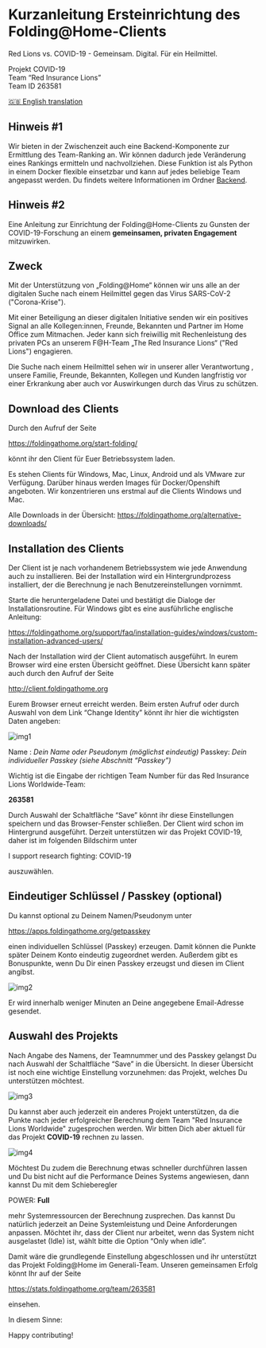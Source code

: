 
# Kurzanleitung Ersteinrichtung des Folding@Home-Clients

Red Lions vs. COVID-19 - Gemeinsam. Digital. Für ein Heilmittel.

Projekt COVID-19  
Team “Red Insurance Lions”  
Team ID 263581  

[🇬🇧 English translation](README.md)

## Hinweis #1

Wir bieten in der Zwischenzeit auch eine Backend-Komponente zur Ermittlung des Team-Ranking an. Wir können dadurch jede Veränderung eines Rankings ermitteln und nachvollziehen. Diese Funktion ist als Python in einem Docker flexible einsetzbar und kann auf jedes beliebige Team angepasst werden. Du findets weitere Informationen im Ordner [Backend](backend/README.md).

## Hinweis #2

Eine Anleitung zur Einrichtung der Folding@Home-Clients zu Gunsten der COVID-19-Forschung an einem **gemeinsamen, privaten Engagement** mitzuwirken.

## Zweck
Mit der Unterstützung von „Folding@Home“ können wir uns alle an der digitalen Suche nach einem Heilmittel gegen das Virus SARS-CoV-2 ("Corona-Krise").

Mit einer Beteiligung an dieser digitalen Initiative senden wir  ein positives Signal an alle Kollegen:innen, Freunde, Bekannten und Partner im Home Office zum Mitmachen. Jeder kann sich freiwillig mit Rechenleistung des privaten PCs an unserem F@H-Team „The Red Insurance Lions“ ("Red Lions") engagieren.

Die Suche nach einem Heilmittel sehen wir in unserer aller Verantwortung , unsere Familie, Freunde, Bekannten, Kollegen und Kunden langfristig vor einer Erkrankung aber auch vor Auswirkungen durch das Virus zu schützen.

## Download des Clients

Durch den Aufruf der Seite

https://foldingathome.org/start-folding/

könnt ihr den Client für Euer Betriebssystem laden.

Es stehen Clients für Windows, Mac, Linux, Android und als VMware zur Verfügung. Darüber hinaus werden Images für Docker/Openshift angeboten. Wir konzentrieren uns erstmal auf die Clients Windows und Mac.

Alle Downloads in der Übersicht:
https://foldingathome.org/alternative-downloads/

## Installation des Clients

Der Client ist je nach vorhandenem Betriebssystem wie jede Anwendung auch zu installieren. Bei der Installation wird ein Hintergrundprozess installiert, der die Berechnung je nach Benutzereinstellungen vornimmt. 

Starte die heruntergeladene Datei und bestätigt die Dialoge der Installationsroutine. Für Windows gibt es eine ausführliche englische Anleitung:

https://foldingathome.org/support/faq/installation-guides/windows/custom-installation-advanced-users/

Nach der Installation wird der Client automatisch ausgeführt. In eurem Browser wird eine ersten Übersicht geöffnet. Diese Übersicht kann später auch durch den Aufruf der Seite

http://client.foldingathome.org 

Eurem Browser erneut erreicht werden. Beim ersten Aufruf oder durch Auswahl von dem Link “Change Identity” könnt ihr hier die wichtigsten Daten angeben:

![img1](images/img1.de.png)

Name : _Dein Name oder Pseudonym (möglichst eindeutig)_
Passkey: _Dein individueller Passkey (siehe Abschnitt “Passkey”)_

Wichtig ist die Eingabe der richtigen Team Number für das Red Insurance Lions Worldwide-Team:

**263581**

Durch Auswahl der Schaltfläche “Save” könnt ihr diese Einstellungen speichern und das Browser-Fenster schließen. Der Client wird schon im Hintergrund ausgeführt. Derzeit unterstützen wir das Projekt COVID-19, daher ist im folgenden Bildschirm unter 

I support research fighting: COVID-19

auszuwählen.

## Eindeutiger Schlüssel / Passkey (optional)

Du kannst optional zu Deinem Namen/Pseudonym unter

https://apps.foldingathome.org/getpasskey

einen individuellen Schlüssel (Passkey) erzeugen. Damit können die Punkte später Deinem Konto eindeutig zugeordnet werden. Außerdem gibt es Bonuspunkte, wenn Du Dir einen Passkey erzeugst und diesen im Client angibst.

![img2](images/img2.de.png)

Er wird innerhalb weniger Minuten an Deine angegebene Email-Adresse gesendet.

## Auswahl des Projekts

Nach Angabe des Namens, der Teamnummer und des Passkey gelangst Du nach Auswahl der Schaltfläche “Save” in die Übersicht. In dieser Übersicht ist noch eine wichtige Einstellung vorzunehmen: das Projekt, welches Du unterstützen möchtest.

![img3](images/img3.de.png)

Du kannst aber auch jederzeit ein anderes Projekt unterstützen, da die Punkte nach jeder erfolgreicher Berechnung dem Team "Red Insurance Lions Worldwide" zugesprochen werden. Wir bitten Dich aber aktuell für das Projekt **COVID-19** rechnen zu lassen.

![img4](images/img4.de.png)

Möchtest Du zudem die Berechnung etwas schneller durchführen lassen und Du bist nicht auf die Performance Deines Systems angewiesen, dann kannst Du mit dem Schieberegler

POWER: **Full**

mehr Systemressourcen der Berechnung zusprechen. Das kannst Du natürlich jederzeit an Deine Systemleistung und Deine Anforderungen anpassen. Möchtet ihr, dass der Client nur arbeitet, wenn das System nicht ausgelastet (Idle) ist, wählt bitte die Option “Only when idle”.

Damit wäre die grundlegende Einstellung abgeschlossen und ihr unterstützt das Projekt Folding@Home im Generali-Team. Unseren gemeinsamen Erfolg könnt Ihr auf der Seite

https://stats.foldingathome.org/team/263581

einsehen.

In diesem Sinne:

Happy contributing!
